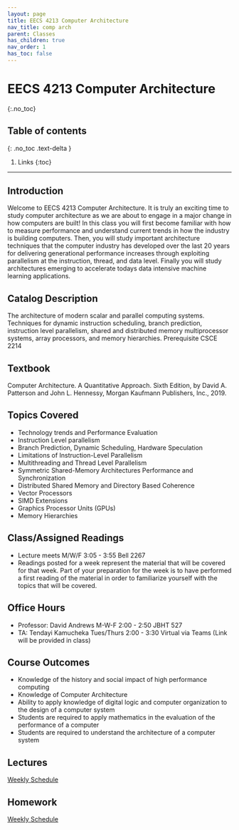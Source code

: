 ```yaml
---
layout: page
title: EECS 4213 Computer Architecture
nav_title: comp arch
parent: Classes
has_children: true
nav_order: 1
has_toc: false
---
```


# EECS 4213 Computer Architecture
{:.no_toc}

## Table of contents
{: .no_toc .text-delta }

1. Links
{:toc}

---

## Introduction

Welcome to EECS 4213 Computer Architecture. It is truly an exciting time to study computer architecture as we are about to engage in a major change in how computers are built! In this class you will first become familiar with how to measure performance and understand current trends in how the industry is building computers. Then, you will study important architecture techniques that the computer industry has developed over the last 20 years for delivering generational performance increases through exploiting parallelism at the instruction, thread, and data level.  Finally you will study architectures emerging to accelerate todays data intensive machine learning applications. 

## Catalog Description

The architecture of modern scalar and parallel computing systems. Techniques for dynamic instruction scheduling, branch prediction, instruction level parallelism, shared and distributed memory multiprocessor systems, array processors, and memory hierarchies. Prerequisite CSCE 2214

## Textbook
Computer Architecture. A Quantitative Approach. Sixth Edition, by David A. Patterson and John L. Hennessy, Morgan Kaufmann Publishers, Inc., 2019.

## Topics Covered
- Technology trends and Performance Evaluation
- Instruction Level parallelism
- Branch Prediction, Dynamic Scheduling, Hardware Speculation
- Limitations of Instruction-Level Parallelism
- Multithreading and Thread Level Parallelism
- Symmetric Shared-Memory Architectures Performance and Synchronization
- Distributed Shared Memory and Directory Based Coherence
- Vector Processors
- SIMD Extensions
- Graphics Processor Units (GPUs)
- Memory Hierarchies

## Class/Assigned Readings
- Lecture meets M/W/F 3:05 - 3:55 Bell 2267
- Readings posted for a week represent the material that will be covered for that week. Part of your preparation for the week is to have performed a first reading of the material in order to familiarize yourself with the topics that will be covered.

## Office Hours
- Professor: David Andrews M-W-F 2:00 - 2:50 JBHT 527
- TA:  Tendayi Kamucheka Tues/Thurs 2:00 - 3:30 Virtual via Teams (Link will be provided in class)

## Course Outcomes
- Knowledge of the history and social impact of high performance computing
- Knowledge of Computer Architecture
- Ability to apply knowledge of digital logic and computer organization to the design of a computer system
- Students are required to apply mathematics in the evaluation of the performance of a computer
- Students are required to understand the architecture of a computer system

## Lectures
[Weekly Schedule](./schedule)

## Homework
[Weekly Schedule](./schedule)
